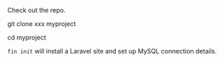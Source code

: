 Check out the repo.

git clone xxx myproject

cd myproject

`fin init` will install a Laravel site and set up MySQL connection details.
